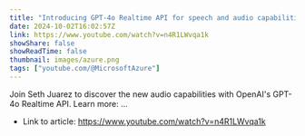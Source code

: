 ```yaml
---
title: "Introducing GPT-4o Realtime API for speech and audio capabilities on Azure"
date: 2024-10-02T16:02:57Z
link: https://www.youtube.com/watch?v=n4R1LWvqa1k
showShare: false
showReadTime: false
thumbnail: images/azure.png
tags: ["youtube.com/@MicrosoftAzure"]
---
```

Join Seth Juarez to discover the new audio capabilities with OpenAI's GPT-4o Realtime API. Learn more: ...

- Link to article: https://www.youtube.com/watch?v=n4R1LWvqa1k